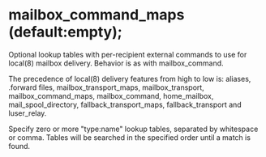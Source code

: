 # mailbox_command_maps (default:empty); 


Optional lookup tables with per-recipient external commands to use
for local(8) mailbox delivery.  Behavior is as with mailbox_command.


 The precedence of local(8) delivery features from high to low
is: aliases, .forward files, mailbox_transport_maps, mailbox_transport,
mailbox_command_maps, mailbox_command, home_mailbox, mail_spool_directory,
fallback_transport_maps, fallback_transport and luser_relay.  


Specify zero or more "type:name" lookup tables, separated by
whitespace or comma. Tables will be searched in the specified order
until a match is found.



